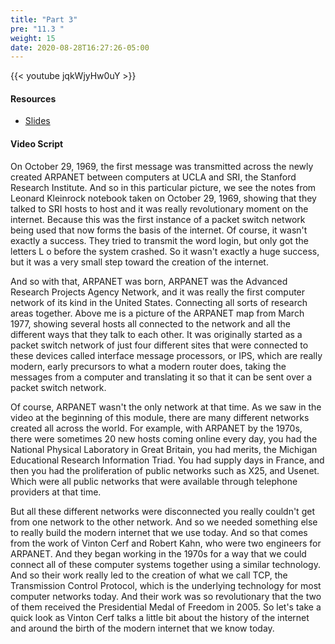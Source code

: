 ```yaml
---
title: "Part 3"
pre: "11.3 "
weight: 15
date: 2020-08-28T16:27:26-05:00
---
```


{{< youtube jqkWjyHw0uY >}}

<!-- CIS 115: QobvIJ0sAzY -->

#### Resources
* [Slides](../slides/10-History_of_the_Internet.pdf)

#### Video Script

On October 29, 1969, the first message was transmitted across the newly created ARPANET between computers at UCLA and SRI, the Stanford Research Institute. And so in this particular picture, we see the notes from Leonard Kleinrock notebook taken on October 29, 1969, showing that they talked to SRI hosts to host and it was really revolutionary moment on the internet. Because this was the first instance of a packet switch network being used that now forms the basis of the internet. Of course, it wasn't exactly a success. They tried to transmit the word login, but only got the letters L o before the system crashed. So it wasn't exactly a huge success, but it was a very small step toward the creation of the internet. 

And so with that, ARPANET was born, ARPANET was the Advanced Research Projects Agency Network, and it was really the first computer network of its kind in the United States. Connecting all sorts of research areas together. Above me is a picture of the ARPANET map from March 1977, showing several hosts all connected to the network and all the different ways that they talk to each other. It was originally started as a packet switch network of just four different sites that were connected to these devices called interface message processors, or IPS, which are really modern, early precursors to what a modern router does, taking the messages from a computer and translating it so that it can be sent over a packet switch network. 

Of course, ARPANET wasn't the only network at that time. As we saw in the video at the beginning of this module, there are many different networks created all across the world. For example, with ARPANET by the 1970s, there were sometimes 20 new hosts coming online every day, you had the National Physical Laboratory in Great Britain, you had merits, the Michigan Educational Research Information Triad. You had supply days in France, and then you had the proliferation of public networks such as X25, and Usenet. Which were all public networks that were available through telephone providers at that time. 

But all these different networks were disconnected you really couldn't get from one network to the other network. And so we needed something else to really build the modern internet that we use today. And so that comes from the work of Vinton Cerf and Robert Kahn, who were two engineers for ARPANET. And they began working in the 1970s for a way that we could connect all of these computer systems together using a similar technology. And so their work really led to the creation of what we call TCP, the Transmission Control Protocol, which is the underlying technology for most computer networks today. And their work was so revolutionary that the two of them received the Presidential Medal of Freedom in 2005. So let's take a quick look as Vinton Cerf talks a little bit about the history of the internet and around the birth of the modern internet that we know today.